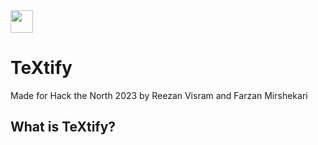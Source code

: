 <img src="https://github.com/farzanmirshekari/TeXtify/blob/main/client/public/logo512.png" width=36 height=36/>

# TeXtify

Made for Hack the North 2023 by Reezan Visram and Farzan Mirshekari

## What is TeXtify?
